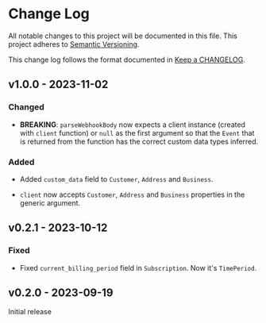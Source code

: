 # Change Log

All notable changes to this project will be documented in this file.
This project adheres to [Semantic Versioning].

This change log follows the format documented in [Keep a CHANGELOG].

[semantic versioning]: http://semver.org/
[keep a changelog]: http://keepachangelog.com/

## v1.0.0 - 2023-11-02

### Changed

- **BREAKING**: `parseWebhookBody` now expects a client instance (created with `client` function) or `null` as the first argument so that the `Event` that is returned from the function has the correct custom data types inferred.

### Added

- Added `custom_data` field to `Customer`, `Address` and `Business`.

- `client` now accepts `Customer`, `Address` and `Business` properties in the generic argument.

## v0.2.1 - 2023-10-12

### Fixed

- Fixed `current_billing_period` field in `Subscription`. Now it's `TimePeriod`.

## v0.2.0 - 2023-09-19

Initial release
